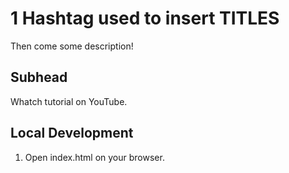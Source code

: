 # 1 Hashtag used to insert TITLES

Then come some description!

## Subhead

Whatch tutorial on YouTube.

## Local Development

1. Open index.html on your browser.